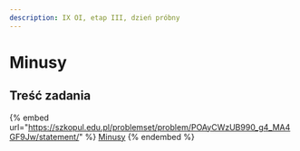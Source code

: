 ```yaml
---
description: IX OI, etap III, dzień próbny
---
```


# Minusy

## Treść zadania

{% embed url="https://szkopul.edu.pl/problemset/problem/POAyCWzUB990_g4_MA4GF9Jw/statement/" %}
[Minusy](https://szkopul.edu.pl/problemset/problem/POAyCWzUB990_g4_MA4GF9Jw/site/?key=statement)
{% endembed %}